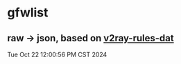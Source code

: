 # gfwlist
## raw -> json, based on [v2ray-rules-dat](https://github.com/Loyalsoldier/v2ray-rules-dat)
Tue Oct 22 12:00:56 PM CST 2024

